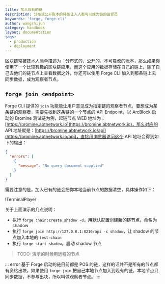 ```yaml
---
title: 加入现有的链
description: 分布式公开账本的特性让人人都可以成为链的监督员
keywords: 'forge, forge-cli'
author: wangshijun
category: handbook
layout: documentation
tags:
  - production
  - deployment
---
```


区块链常被技术人简单描述为：分布式的、公开的、不可篡改的账本，那么如果你使用了一个比较有趣的区块链应用，而这个应用的数据存储在自己的链上，除了自己去他们的链节点上查看数据之外，你还可以使用 Forge CLI 加入到那条链上去同步数据，成为观察者节点。

## `forge join <endpoint>`

Forge CLI 提供的 `join` 功能能让用户意见成为指定链的观察者节点，要想成为某条链的观察者，需要先找到这条链的一个节点的 API Endpoint，以 ArcBlock 启动的 Bromine 测试链为例，起链节点 WEB 地址为：[https://bromine.abtnetwork.io](https://bromine.abtnetwork.io)，那么对应的 API 地址就是：[https://bromine.abtnetwork.io/api](https://bromine.abtnetwork.io/api)，直接用浏览器访问这个 API 地址会得到如下的输出：

```json
{
  "errors": [
    {
      "message": "No query document supplied"
    }
  ]
}
```

需要注意的是，加入已有的链会把你本地当前节点的数据清空，具体操作如下：

!TerminalPlayer[](./images/join-network.yml)

关于上面演示的几点说明：

- 执行 `forge chain:create shadow -d`，用默认配置创建新的链节点，命名为 shadow
- 执行 `forge join http://127.0.0.1:8210/api -c shadow`，让 shadow 的节点加入本地的 `test-chain`
- 执行 `forge start shadow`，启动 shadow 节点

> TODO: 演示的时候用远程的节点

::: error
基于 Forge 启动的链目前都是 POS 的链，这样的话并不是所有的节点都有资格出块，如果使用 `forge join` 把自己本地节点加入到现有的链，本地节点只同步数据，不参与出块，所以叫做观察者节点。
:::
